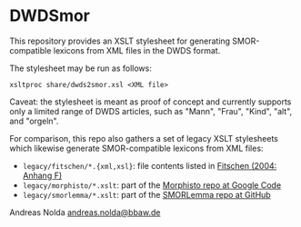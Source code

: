 DWDSmor
=======

This repository provides an XSLT stylesheet for generating SMOR-compatible
lexicons from XML files in the DWDS format.

The stylesheet may be run as follows:

    xsltproc share/dwds2smor.xsl <XML file>

Caveat: the stylesheet is meant as proof of concept and currently supports only
a limited range of DWDS articles, such as "Mann", "Frau", "Kind", "alt", and
"orgeln".

For comparison, this repo also gathers a set of legacy XSLT stylesheets which
likewise generate SMOR-compatible lexicons from XML files:

* `legacy/fitschen/*.{xml,xsl}`:
  file contents listed in [Fitschen (2004: Anhang F)](http://www.ims.uni-stuttgart.de/forschung/ressourcen/lexika/IMSLex/fitschendiss.pdf)
* `legacy/morphisto/*.xslt`:
  part of the [Morphisto repo at Google Code](https://code.google.com/archive/p/morphisto/)
* `legacy/smorlemma/*.xslt`:
  part of the [SMORLemma repo at GitHub](https://github.com/rsennrich/SMORLemma/)

Andreas Nolda <andreas.nolda@bbaw.de>
